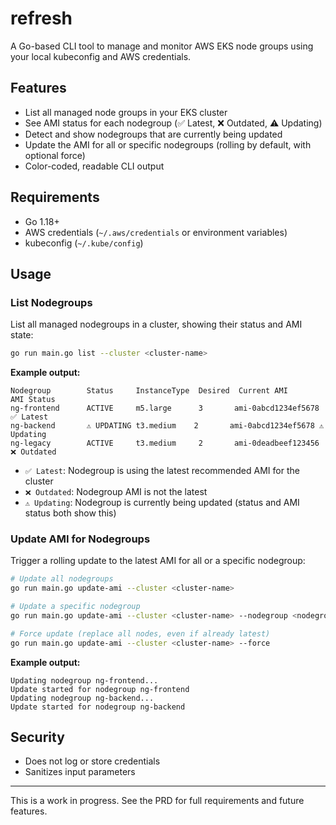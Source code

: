 # refresh

A Go-based CLI tool to manage and monitor AWS EKS node groups using your local kubeconfig and AWS credentials.

## Features

-   List all managed node groups in your EKS cluster
-   See AMI status for each nodegroup (✅ Latest, ❌ Outdated, ⚠️ Updating)
-   Detect and show nodegroups that are currently being updated
-   Update the AMI for all or specific nodegroups (rolling by default, with optional force)
-   Color-coded, readable CLI output

## Requirements

-   Go 1.18+
-   AWS credentials (`~/.aws/credentials` or environment variables)
-   kubeconfig (`~/.kube/config`)

## Usage

### List Nodegroups

List all managed nodegroups in a cluster, showing their status and AMI state:

```sh
go run main.go list --cluster <cluster-name>
```

**Example output:**

```
Nodegroup        Status     InstanceType  Desired  Current AMI         AMI Status
ng-frontend      ACTIVE     m5.large      3       ami-0abcd1234ef5678 ✅ Latest
ng-backend       ⚠️ UPDATING t3.medium    2       ami-0abcd1234ef5678 ⚠️ Updating
ng-legacy        ACTIVE     t3.medium     2       ami-0deadbeef123456 ❌ Outdated
```

-   `✅ Latest`: Nodegroup is using the latest recommended AMI for the cluster
-   `❌ Outdated`: Nodegroup AMI is not the latest
-   `⚠️ Updating`: Nodegroup is currently being updated (status and AMI status both show this)

### Update AMI for Nodegroups

Trigger a rolling update to the latest AMI for all or a specific nodegroup:

```sh
# Update all nodegroups
go run main.go update-ami --cluster <cluster-name>

# Update a specific nodegroup
go run main.go update-ami --cluster <cluster-name> --nodegroup <nodegroup-name>

# Force update (replace all nodes, even if already latest)
go run main.go update-ami --cluster <cluster-name> --force
```

**Example output:**

```
Updating nodegroup ng-frontend...
Update started for nodegroup ng-frontend
Updating nodegroup ng-backend...
Update started for nodegroup ng-backend
```

## Security

-   Does not log or store credentials
-   Sanitizes input parameters

---

This is a work in progress. See the PRD for full requirements and future features.
